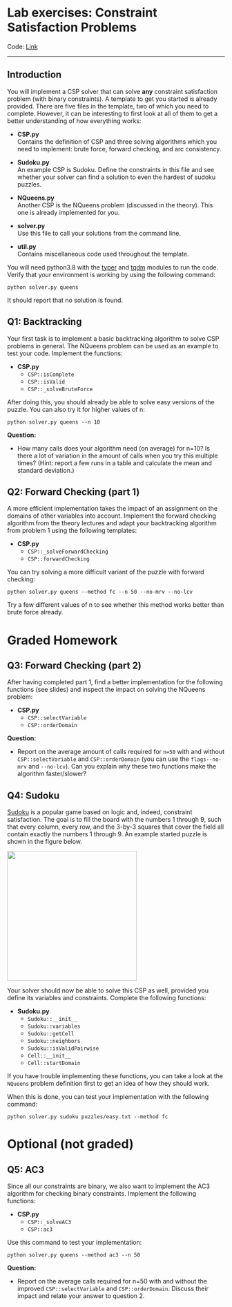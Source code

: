 

# Lab exercises: Constraint Satisfaction Problems

Code: [Link](./code.zip)

---

## Introduction

You will implement a CSP solver that can solve **any** constraint satisfaction problem (with binary constraints). A template to get you started is already provided. There are five files in the template, two of which you need to complete. However, it can be interesting to first look at all of them to get a better understanding of how everything works:

- **CSP.py**  
  Contains the definition of CSP and three solving algorithms which you need to implement: brute force, forward checking, and arc consistency.

- **Sudoku.py**  
  An example CSP is Sudoku. Define the constraints in this file and see whether your solver can find a solution to even the hardest of sudoku puzzles.

- **NQueens.py**  
  Another CSP is the NQueens problem (discussed in the theory). This one is already implemented for you.

- **solver.py**  
  Use this file to call your solutions from the command line.

- **util.py**  
  Contains miscellaneous code used throughout the template.

You will need python3.8 with the [typer](https://pypi.org/project/typer/) and [tqdm](https://pypi.org/project/tqdm/) modules to run the code. Verify that your environment is working by using the following command:

```shell
python solver.py queens
```

It should report that no solution is found.

## Q1: Backtracking

Your first task is to implement a basic backtracking algorithm to solve CSP problems in general. The NQueens problem can be used as an example to test your code. Implement the functions:

- **CSP.py**
  - `CSP::isComplete`
  - `CSP::isValid`
  - `CSP::_solveBruteForce`

After doing this, you should already be able to solve easy versions of the puzzle. You can also try it for higher values of n:

```shell
python solver.py queens --n 10
```

**Question:**

- How many calls does your algorithm need (on average) for n=10? Is there a lot of variation in the amount of calls when you try this multiple times?  (Hint: report a few runs in a table and calculate the mean and standard deviation.)

## Q2: Forward Checking (part 1)

A more efficient implementation takes the impact of an assignment on the domains of other variables into account. Implement the forward checking algorithm from the theory lectures and adapt your backtracking algorithm from problem 1 using the following templates:

- **CSP.py**
  - `CSP::_solveForwardChecking`
  - `CSP::forwardChecking`

You can try solving a more difficult variant of the puzzle with forward checking:

```shell
python solver.py queens --method fc --n 50 --no-mrv --no-lcv
```

Try a few different values of n to see whether this method works better than brute force already.



# Graded Homework

## Q3: Forward Checking (part 2)

After having completed part 1, find a better implementation for the following functions (see slides) and inspect the impact on solving the NQueens problem:

- **CSP.py**
  - `CSP::selectVariable`
  - `CSP::orderDomain`

**Question:**

- Report on the average amount of calls required for `n=50` with and without `CSP::selectVariable` and `CSP::orderDomain` (you can use the `flags--no-mrv` and `--no-lcv`). Can you explain why these two functions make the algorithm faster/slower?



## Q4: Sudoku

[Sudoku](https://en.wikipedia.org/wiki/Sudoku) is a popular game based on logic and, indeed, constraint satisfaction. The goal is to fill the board with the numbers 1 through 9, such that every column, every row, and the 3-by-3 squares that cover the field all contain exactly the numbers 1 through 9. An example started puzzle is shown in the figure below.

<img width=300 src="assets/sudoku.png">

Your solver should now be able to solve this CSP as well, provided you define its variables and constraints. Complete the following functions:

- **Sudoku.py** 
  - `Sudoku::__init__`
  - `Sudoku::variables`
  - `Sudoku::getCell`
  - `Sudoku::neighbors`
  - `Sudoku::isValidPairwise`
  - `Cell::__init__`
  - `Cell::startDomain`

If you have trouble implementing these functions, you can take a look at the `NQueens` problem definition first to get an idea of how they should work.

When this is done, you can test your implementation with the following command:

```shell
python solver.py sudoku puzzles/easy.txt --method fc
```



# Optional (not graded)

## Q5: AC3

Since all our constraints are binary, we also want to implement the AC3 algorithm for checking binary constraints. Implement the following functions:

- **CSP.py**
  - `CSP::_solveAC3`
  - `CSP::ac3`

Use this command to test your implementation:

```shell
python solver.py queens --method ac3 --n 50
```

**Question:**

- Report on the average calls required for n=50 with and without the improved `CSP::selectVariable` and `CSP::orderDomain`. Discuss their impact and relate your answer to question 2.
